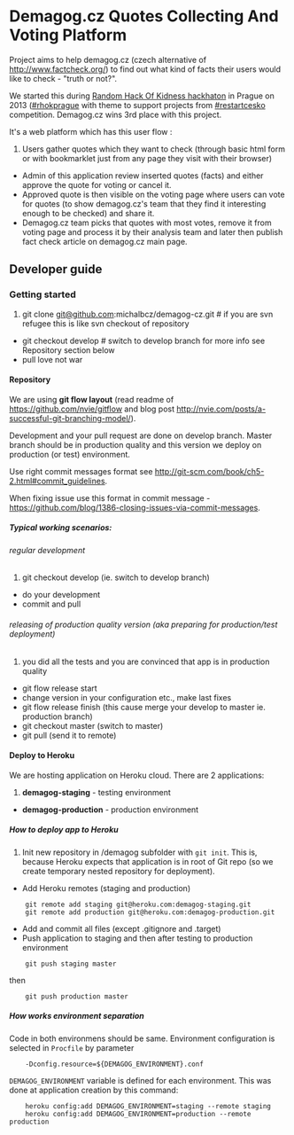 Demagog.cz Quotes Collecting And Voting Platform
================================================

Project aims to help demagog.cz (czech alternative of http://www.factcheck.org/)
to find out what kind of facts their users would like to check - "truth or not?".

We started this during [Random Hack Of Kidness hackhaton](http://www.rhok.org/) in Prague on 2013 ([#rhokprague](http://twitter.com/search?q=%23rhokprague) with theme to support projects from [#restartcesko](http://twitter.com/search?q=%23restartcesko) competition.
Demagog.cz wins 3rd place with this project.

It's a web platform which has this user flow :

1. Users gather quotes which they want to check (through basic html form or with bookmarklet just from any page they visit with their browser)
+ Admin of this application review inserted quotes (facts) and either approve the quote for voting or cancel it.
+ Approved quote is then visible on the voting page where users can vote for quotes (to show demagog.cz's team that they find it interesting enough to be checked) and share it.
+ Demagog.cz team picks that quotes with most votes, remove it from voting page and process it by their analysis team and later then publish fact check article on demagog.cz main page.

## Developer guide


### Getting started


1. git clone git@github.com:michalbcz/demagog-cz.git # if you are svn refugee this is like 
svn checkout of repository
+ git checkout develop # switch to develop branch for more info see Repository section 
below
+ pull love not war

#### Repository


We are using **git flow layout** (read readme of https://github.com/nvie/gitflow and blog post 
http://nvie.com/posts/a-successful-git-branching-model/).

Development and your pull request are done on develop branch.
Master branch should be in production quality and this version we deploy on production (or 
test) environment.

Use right commit messages format see http://git-scm.com/book/ch5-2.html#commit_guidelines.

When fixing issue use this format in commit message - 
https://github.com/blog/1386-closing-issues-via-commit-messages.

##### Typical working scenarios:

###### regular development
1. git checkout develop (ie. switch to develop branch)
+ do your development
+ commit and pull

###### releasing of production quality version (aka preparing for production/test deployment)
1. you did all the tests and you are convinced that app is in production quality
+ git flow release start <version>
+ change version in your configuration etc., make last fixes
+ git flow release finish (this cause merge your develop to master ie. production 
branch)
+ git checkout master (switch to master)
+ git pull (send it to remote)
        

#### Deploy to Heroku

We are hosting application on Heroku cloud. There are 2 applications:

1. **demagog-staging** - testing environment
+ **demagog-production** - production environment

##### How to deploy app to Heroku
1. Init new repository in /demagog subfolder with `git init`. This is, because Heroku expects that application 
is in root of Git repo (so we create temporary nested repository for deployment).
+ Add Heroku remotes (staging and production)
```
    git remote add staging git@heroku.com:demagog-staging.git
    git remote add production git@heroku.com:demagog-production.git
```
+ Add and commit all files (except .gitignore and .target)
+ Push application to staging and then after testing to production environment
```
    git push staging master
```
then
```
    git push production master
```

##### How works environment separation

Code in both environmens should be same. Environment configuration is selected in `Procfile` 
by parameter 
```
    -Dconfig.resource=${DEMAGOG_ENVIRONMENT}.conf
```

`DEMAGOG_ENVIRONMENT` variable is defined  for each environment. This was done at application 
creation by this command:
```
    heroku config:add DEMAGOG_ENVIRONMENT=staging --remote staging
    heroku config:add DEMAGOG_ENVIRONMENT=production --remote production
```